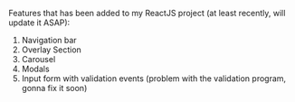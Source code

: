 Features that has been added to my ReactJS project (at least recently, will update it ASAP):
1. Navigation bar
2. Overlay Section
3. Carousel
4. Modals
5. Input form with validation events (problem with the validation program, gonna fix it soon)
